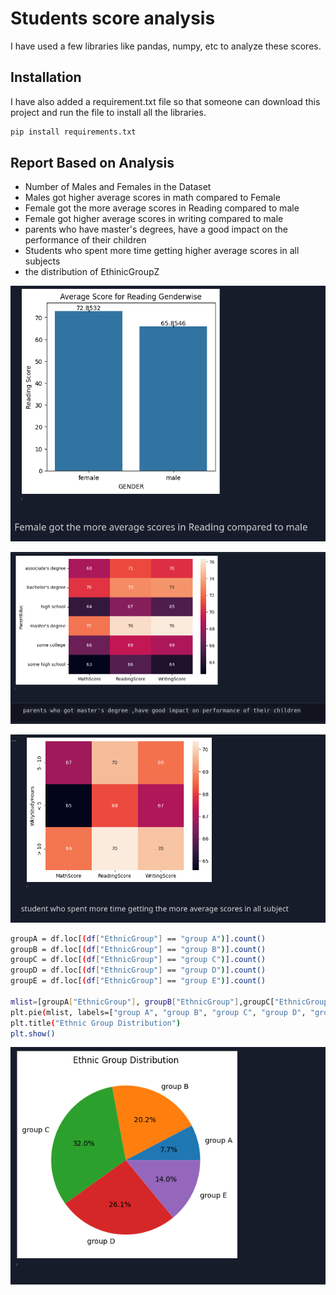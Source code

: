 # Students score analysis

I have used a few libraries like pandas, numpy, etc to analyze these scores.

## Installation

I have also added a requirement.txt file so that someone can download this project and run the file to install all the libraries.

```bash
pip install requirements.txt
```

## Report Based on Analysis

- Number of Males and Females in the Dataset
- Males got higher average scores in math compared to Female
- Female got the more average scores in Reading compared to male
- Female got higher average scores in writing compared to male
- parents who have master's degrees, have a good impact on the performance of their children
- Students who spent more time getting higher average scores in all subjects
- the distribution of EthinicGroupZ

![alt text](image.png)

![alt text](image-1.png)

![alt text](image-2.png)

```bash
groupA = df.loc[(df["EthnicGroup"] == "group A")].count()
groupB = df.loc[(df["EthnicGroup"] == "group B")].count()
groupC = df.loc[(df["EthnicGroup"] == "group C")].count()
groupD = df.loc[(df["EthnicGroup"] == "group D")].count()
groupE = df.loc[(df["EthnicGroup"] == "group E")].count()

mlist=[groupA["EthnicGroup"], groupB["EthnicGroup"],groupC["EthnicGroup"],groupD["EthnicGroup"],groupE["EthnicGroup"]]
plt.pie(mlist, labels=["group A", "group B", "group C", "group D", "group E"], autopct='%1.1f%%')
plt.title("Ethnic Group Distribution")
plt.show()

```

![alt text](image-3.png)
